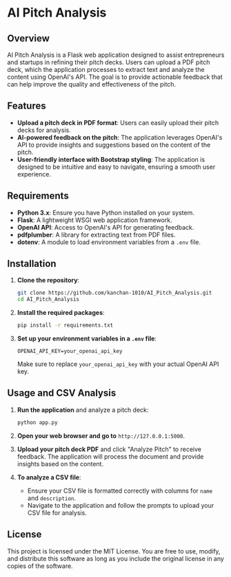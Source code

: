 # AI Pitch Analysis

## Overview
AI Pitch Analysis is a Flask web application designed to assist entrepreneurs and startups in refining their pitch decks. Users can upload a PDF pitch deck, which the application processes to extract text and analyze the content using OpenAI's API. The goal is to provide actionable feedback that can help improve the quality and effectiveness of the pitch.

## Features
- **Upload a pitch deck in PDF format**: Users can easily upload their pitch decks for analysis.
- **AI-powered feedback on the pitch**: The application leverages OpenAI's API to provide insights and suggestions based on the content of the pitch.
- **User-friendly interface with Bootstrap styling**: The application is designed to be intuitive and easy to navigate, ensuring a smooth user experience.

## Requirements
- **Python 3.x**: Ensure you have Python installed on your system.
- **Flask**: A lightweight WSGI web application framework.
- **OpenAI API**: Access to OpenAI's API for generating feedback.
- **pdfplumber**: A library for extracting text from PDF files.
- **dotenv**: A module to load environment variables from a `.env` file.

## Installation
1. **Clone the repository**:
   ```bash
   git clone https://github.com/kanchan-1010/AI_Pitch_Analysis.git
   cd AI_Pitch_Analysis
   ```

2. **Install the required packages**:
   ```bash
   pip install -r requirements.txt
   ```

3. **Set up your environment variables in a `.env` file**:
   ```
   OPENAI_API_KEY=your_openai_api_key
   ```

   Make sure to replace `your_openai_api_key` with your actual OpenAI API key.

## Usage and CSV Analysis
1. **Run the application** and analyze a pitch deck:
   ```bash
   python app.py
   ```

2. **Open your web browser and go to** `http://127.0.0.1:5000`.

3. **Upload your pitch deck PDF** and click "Analyze Pitch" to receive feedback. The application will process the document and provide insights based on the content.

4. **To analyze a CSV file**:
   - Ensure your CSV file is formatted correctly with columns for `name` and `description`.
   - Navigate to the application and follow the prompts to upload your CSV file for analysis.

## License
This project is licensed under the MIT License. You are free to use, modify, and distribute this software as long as you include the original license in any copies of the software.
